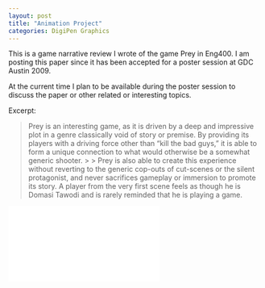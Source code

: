 ```yaml
---
layout: post
title: "Animation Project"
categories: DigiPen Graphics
---
```

This is a game narrative review I wrote of the game Prey in Eng400.  I am posting this paper since it has been accepted for a poster session at GDC Austin 2009.

At the current time I plan to be available during the poster session to discuss the paper or other related or interesting topics.

Excerpt:
> Prey is an interesting game, as it is driven by a deep and impressive plot in a genre classically void of story or premise. By providing its players with a driving force other than “kill the bad guys,” it is able to form a unique connection to what would otherwise be a somewhat generic shooter. > > Prey is also able to create this experience without reverting to the generic cop-outs of cut-scenes or the silent protagonist, and never sacrifices gameplay or immersion to promote its story. A player from the very first scene feels as though he is Domasi Tawodi and is rarely reminded that he is playing a game.

![Prey Narrative Review]({{site.github.url}}/assets/digipen/game_narrative_review/Prey.pdf)